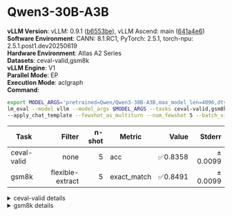 # Qwen3-30B-A3B
**vLLM Version**: vLLM: 0.9.1 ([b6553be](https://github.com/vllm-project/vllm/commit/b6553be)), vLLM Ascend: main ([641a4e6](https://github.com/vllm-project/vllm-ascend/commit/641a4e6))  
**Software Environment**: CANN: 8.1.RC1, PyTorch: 2.5.1, torch-npu: 2.5.1.post1.dev20250619  
**Hardware Environment**: Atlas A2 Series  
**Datasets**: ceval-valid,gsm8k  
**vLLM Engine**: V1  
**Parallel Mode**: EP  
**Execution Mode**: aclgraph  
**Command**:  
```bash
export MODEL_ARGS='pretrained=Qwen/Qwen3-30B-A3B,max_model_len=4096,dtype=auto,tensor_parallel_size=4,gpu_memory_utilization=0.6,enable_expert_parallel=True'
lm_eval --model vllm --model_args $MODEL_ARGS --tasks ceval-valid,gsm8k \ 
--apply_chat_template --fewshot_as_multiturn --num_fewshot 5 --batch_size 1
```
  
| Task                  | Filter | n-shot | Metric   | Value   | Stderr |
|-----------------------|-------:|-------:|----------|--------:|-------:|
| ceval-valid                           | none   | 5      | acc    | ✅0.8358 | ± 0.0099 |
| gsm8k                                 | flexible-extract | 5      | exact_match | ✅0.8491 | ± 0.0099 |
<details>
<summary>ceval-valid details</summary>

| Task                  | Filter | n-shot | Metric   | Value   | Stderr |
|-----------------------|-------:|-------:|----------|--------:|-------:|
| ceval-valid                           | none   | 5      | acc    | ✅0.8358 | ± 0.0099 |
| - ceval-valid_accountant              | none   | 5      | acc    | 0.8571 | ± 0.0505 |
| - ceval-valid_advanced_mathematics    | none   | 5      | acc    | 0.5263 | ± 0.1177 |
| - ceval-valid_art_studies             | none   | 5      | acc    | 0.7879 | ± 0.0723 |
| - ceval-valid_basic_medicine          | none   | 5      | acc    | 0.7895 | ± 0.0961 |
| - ceval-valid_business_administration | none   | 5      | acc    | 0.7879 | ± 0.0723 |
| - ceval-valid_chinese_language_and_literature | none   | 5      | acc    | 0.7826 | ± 0.0879 |
| - ceval-valid_civil_servant           | none   | 5      | acc    | 0.8085 | ± 0.0580 |
| - ceval-valid_clinical_medicine       | none   | 5      | acc    | 0.8182 | ± 0.0842 |
| - ceval-valid_college_chemistry       | none   | 5      | acc    | 0.7083 | ± 0.0948 |
| - ceval-valid_college_economics       | none   | 5      | acc    | 0.7818 | ± 0.0562 |
| - ceval-valid_college_physics         | none   | 5      | acc    | 0.8421 | ± 0.0859 |
| - ceval-valid_college_programming     | none   | 5      | acc    | 0.9459 | ± 0.0377 |
| - ceval-valid_computer_architecture   | none   | 5      | acc    | 0.9048 | ± 0.0656 |
| - ceval-valid_computer_network        | none   | 5      | acc    | 0.6316 | ± 0.1137 |
| - ceval-valid_discrete_mathematics    | none   | 5      | acc    | 0.5625 | ± 0.1281 |
| - ceval-valid_education_science       | none   | 5      | acc    | 0.9310 | ± 0.0479 |
| - ceval-valid_electrical_engineer     | none   | 5      | acc    | 0.7297 | ± 0.0740 |
| - ceval-valid_environmental_impact_assessment_engineer | none   | 5      | acc    | 0.7742 | ± 0.0763 |
| - ceval-valid_fire_engineer           | none   | 5      | acc    | 0.8710 | ± 0.0612 |
| - ceval-valid_high_school_biology     | none   | 5      | acc    | 0.9474 | ± 0.0526 |
| - ceval-valid_high_school_chemistry   | none   | 5      | acc    | 0.8947 | ± 0.0723 |
| - ceval-valid_high_school_chinese     | none   | 5      | acc    | 0.7368 | ± 0.1038 |
| - ceval-valid_high_school_geography   | none   | 5      | acc    | 0.9474 | ± 0.0526 |
| - ceval-valid_high_school_history     | none   | 5      | acc    | 0.9000 | ± 0.0688 |
| - ceval-valid_high_school_mathematics | none   | 5      | acc    | 0.6667 | ± 0.1143 |
| - ceval-valid_high_school_physics     | none   | 5      | acc    | 0.8421 | ± 0.0859 |
| - ceval-valid_high_school_politics    | none   | 5      | acc    | 1.0000 | ± 0.0000 |
| - ceval-valid_ideological_and_moral_cultivation | none   | 5      | acc    | 0.8947 | ± 0.0723 |
| - ceval-valid_law                     | none   | 5      | acc    | 0.7917 | ± 0.0847 |
| - ceval-valid_legal_professional      | none   | 5      | acc    | 0.7826 | ± 0.0879 |
| - ceval-valid_logic                   | none   | 5      | acc    | 0.8182 | ± 0.0842 |
| - ceval-valid_mao_zedong_thought      | none   | 5      | acc    | 0.9167 | ± 0.0576 |
| - ceval-valid_marxism                 | none   | 5      | acc    | 0.9474 | ± 0.0526 |
| - ceval-valid_metrology_engineer      | none   | 5      | acc    | 0.8750 | ± 0.0690 |
| - ceval-valid_middle_school_biology   | none   | 5      | acc    | 0.9048 | ± 0.0656 |
| - ceval-valid_middle_school_chemistry | none   | 5      | acc    | 1.0000 | ± 0.0000 |
| - ceval-valid_middle_school_geography | none   | 5      | acc    | 0.9167 | ± 0.0833 |
| - ceval-valid_middle_school_history   | none   | 5      | acc    | 0.9545 | ± 0.0455 |
| - ceval-valid_middle_school_mathematics | none   | 5      | acc    | 1.0000 | ± 0.0000 |
| - ceval-valid_middle_school_physics   | none   | 5      | acc    | 0.9474 | ± 0.0526 |
| - ceval-valid_middle_school_politics  | none   | 5      | acc    | 0.9524 | ± 0.0476 |
| - ceval-valid_modern_chinese_history  | none   | 5      | acc    | 0.8696 | ± 0.0718 |
| - ceval-valid_operating_system        | none   | 5      | acc    | 0.6842 | ± 0.1096 |
| - ceval-valid_physician               | none   | 5      | acc    | 0.8571 | ± 0.0505 |
| - ceval-valid_plant_protection        | none   | 5      | acc    | 0.8636 | ± 0.0749 |
| - ceval-valid_probability_and_statistics | none   | 5      | acc    | 0.7778 | ± 0.1008 |
| - ceval-valid_professional_tour_guide | none   | 5      | acc    | 0.8966 | ± 0.0576 |
| - ceval-valid_sports_science          | none   | 5      | acc    | 0.8421 | ± 0.0859 |
| - ceval-valid_tax_accountant          | none   | 5      | acc    | 0.7755 | ± 0.0602 |
| - ceval-valid_teacher_qualification   | none   | 5      | acc    | 0.9545 | ± 0.0318 |
| - ceval-valid_urban_and_rural_planner | none   | 5      | acc    | 0.7391 | ± 0.0655 |
| - ceval-valid_veterinary_medicine     | none   | 5      | acc    | 0.8261 | ± 0.0808 |
</details>
<details>
<summary>gsm8k details</summary>

| Task                  | Filter | n-shot | Metric   | Value   | Stderr |
|-----------------------|-------:|-------:|----------|--------:|-------:|
| gsm8k                                 | flexible-extract | 5      | exact_match | ✅0.8491 | ± 0.0099 |
</details>
